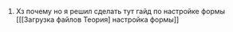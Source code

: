 
1) Хз почему но я решил сделать тут гайд по настройке формы [[[Загрузка файлов Теория] настройка формы]]